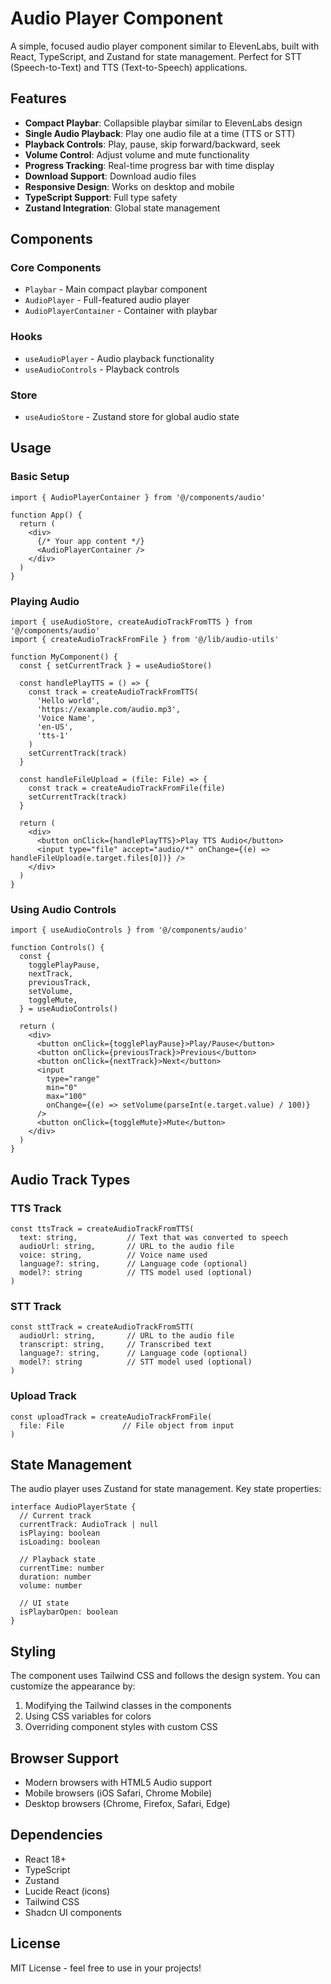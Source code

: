 # Audio Player Component

A simple, focused audio player component similar to ElevenLabs, built with React, TypeScript, and Zustand for state management. Perfect for STT (Speech-to-Text) and TTS (Text-to-Speech) applications.

## Features

- **Compact Playbar**: Collapsible playbar similar to ElevenLabs design
- **Single Audio Playback**: Play one audio file at a time (TTS or STT)
- **Playback Controls**: Play, pause, skip forward/backward, seek
- **Volume Control**: Adjust volume and mute functionality
- **Progress Tracking**: Real-time progress bar with time display
- **Download Support**: Download audio files
- **Responsive Design**: Works on desktop and mobile
- **TypeScript Support**: Full type safety
- **Zustand Integration**: Global state management

## Components

### Core Components

- `Playbar` - Main compact playbar component
- `AudioPlayer` - Full-featured audio player
- `AudioPlayerContainer` - Container with playbar

### Hooks

- `useAudioPlayer` - Audio playback functionality
- `useAudioControls` - Playback controls

### Store

- `useAudioStore` - Zustand store for global audio state

## Usage

### Basic Setup

```tsx
import { AudioPlayerContainer } from '@/components/audio'

function App() {
  return (
    <div>
      {/* Your app content */}
      <AudioPlayerContainer />
    </div>
  )
}
```

### Playing Audio

```tsx
import { useAudioStore, createAudioTrackFromTTS } from '@/components/audio'
import { createAudioTrackFromFile } from '@/lib/audio-utils'

function MyComponent() {
  const { setCurrentTrack } = useAudioStore()

  const handlePlayTTS = () => {
    const track = createAudioTrackFromTTS(
      'Hello world',
      'https://example.com/audio.mp3',
      'Voice Name',
      'en-US',
      'tts-1'
    )
    setCurrentTrack(track)
  }

  const handleFileUpload = (file: File) => {
    const track = createAudioTrackFromFile(file)
    setCurrentTrack(track)
  }

  return (
    <div>
      <button onClick={handlePlayTTS}>Play TTS Audio</button>
      <input type="file" accept="audio/*" onChange={(e) => handleFileUpload(e.target.files[0])} />
    </div>
  )
}
```

### Using Audio Controls

```tsx
import { useAudioControls } from '@/components/audio'

function Controls() {
  const {
    togglePlayPause,
    nextTrack,
    previousTrack,
    setVolume,
    toggleMute,
  } = useAudioControls()

  return (
    <div>
      <button onClick={togglePlayPause}>Play/Pause</button>
      <button onClick={previousTrack}>Previous</button>
      <button onClick={nextTrack}>Next</button>
      <input
        type="range"
        min="0"
        max="100"
        onChange={(e) => setVolume(parseInt(e.target.value) / 100)}
      />
      <button onClick={toggleMute}>Mute</button>
    </div>
  )
}
```

## Audio Track Types

### TTS Track
```tsx
const ttsTrack = createAudioTrackFromTTS(
  text: string,           // Text that was converted to speech
  audioUrl: string,       // URL to the audio file
  voice: string,          // Voice name used
  language?: string,      // Language code (optional)
  model?: string          // TTS model used (optional)
)
```

### STT Track
```tsx
const sttTrack = createAudioTrackFromSTT(
  audioUrl: string,       // URL to the audio file
  transcript: string,     // Transcribed text
  language?: string,      // Language code (optional)
  model?: string          // STT model used (optional)
)
```

### Upload Track
```tsx
const uploadTrack = createAudioTrackFromFile(
  file: File             // File object from input
)
```

## State Management

The audio player uses Zustand for state management. Key state properties:

```tsx
interface AudioPlayerState {
  // Current track
  currentTrack: AudioTrack | null
  isPlaying: boolean
  isLoading: boolean

  // Playback state
  currentTime: number
  duration: number
  volume: number

  // UI state
  isPlaybarOpen: boolean
}
```

## Styling

The component uses Tailwind CSS and follows the design system. You can customize the appearance by:

1. Modifying the Tailwind classes in the components
2. Using CSS variables for colors
3. Overriding component styles with custom CSS

## Browser Support

- Modern browsers with HTML5 Audio support
- Mobile browsers (iOS Safari, Chrome Mobile)
- Desktop browsers (Chrome, Firefox, Safari, Edge)

## Dependencies

- React 18+
- TypeScript
- Zustand
- Lucide React (icons)
- Tailwind CSS
- Shadcn UI components

## License

MIT License - feel free to use in your projects!
